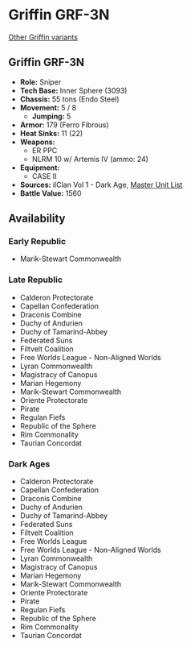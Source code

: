 # Griffin GRF-3N

[Other Griffin variants](../griffin.md)

## Griffin GRF-3N
- **Role:** Sniper
- **Tech Base:** Inner Sphere (3093)
- **Chassis:** 55 tons (Endo Steel)
- **Movement:** 5 / 8
  - **Jumping:** 5
- **Armor:** 179 (Ferro Fibrous)
- **Heat Sinks:** 11 (22)
- **Weapons:**
  - ER PPC
  - NLRM 10 w/ Artemis IV (ammo: 24)
- **Equipment:**
  - CASE II
- **Sources:** ilClan Vol 1 - Dark Age, [Master Unit List](http://masterunitlist.info/Unit/Details/7436/griffin-grf-3n)
- **Battle Value:** 1560

## Availability

### Early Republic
- Marik-Stewart Commonwealth

### Late Republic
- Calderon Protectorate
- Capellan Confederation
- Draconis Combine
- Duchy of Andurien
- Duchy of Tamarind-Abbey
- Federated Suns
- Filtvelt Coalition
- Free Worlds League - Non-Aligned Worlds
- Lyran Commonwealth
- Magistracy of Canopus
- Marian Hegemony
- Marik-Stewart Commonwealth
- Oriente Protectorate
- Pirate
- Regulan Fiefs
- Republic of the Sphere
- Rim Commonality
- Taurian Concordat

### Dark Ages
- Calderon Protectorate
- Capellan Confederation
- Draconis Combine
- Duchy of Andurien
- Duchy of Tamarind-Abbey
- Federated Suns
- Filtvelt Coalition
- Free Worlds League
- Free Worlds League - Non-Aligned Worlds
- Lyran Commonwealth
- Magistracy of Canopus
- Marian Hegemony
- Marik-Stewart Commonwealth
- Oriente Protectorate
- Pirate
- Regulan Fiefs
- Republic of the Sphere
- Rim Commonality
- Taurian Concordat

